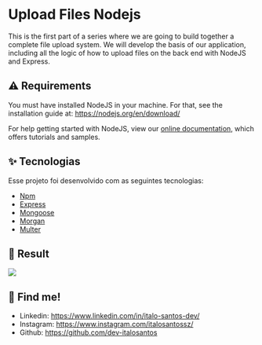 # Upload Files Nodejs
This is the first part of a series where we are going to build together a complete file upload system. We will develop the basis of our application, including all the logic of how to upload files on the back end with NodeJS and Express.

## ⚠️ Requirements

You must have installed NodeJS in your machine. For that, see the installation guide at: https://nodejs.org/en/download/


For help getting started with NodeJS, view our
[online documentation](https://nodejs.org/en/docs/), which offers tutorials and samples.

## ✨ Tecnologias

Esse projeto foi desenvolvido com as seguintes tecnologias:

- [Npm](https://www.npmjs.com/)
- [Express](https://expressjs.com/pt-br/)
- [Mongoose](https://mongoosejs.com/)
- [Morgan](https://www.npmjs.com/package/morgan)
- [Multer](https://www.npmjs.com/package/multer)

## 🎯 Result

<img src="tmp/uploads/Sem título.png">

## 🔗 Find me!
- Linkedin: https://www.linkedin.com/in/italo-santos-dev/
- Instagram: https://www.instagram.com/italosantossz/
- Github: https://github.com/dev-italosantos

